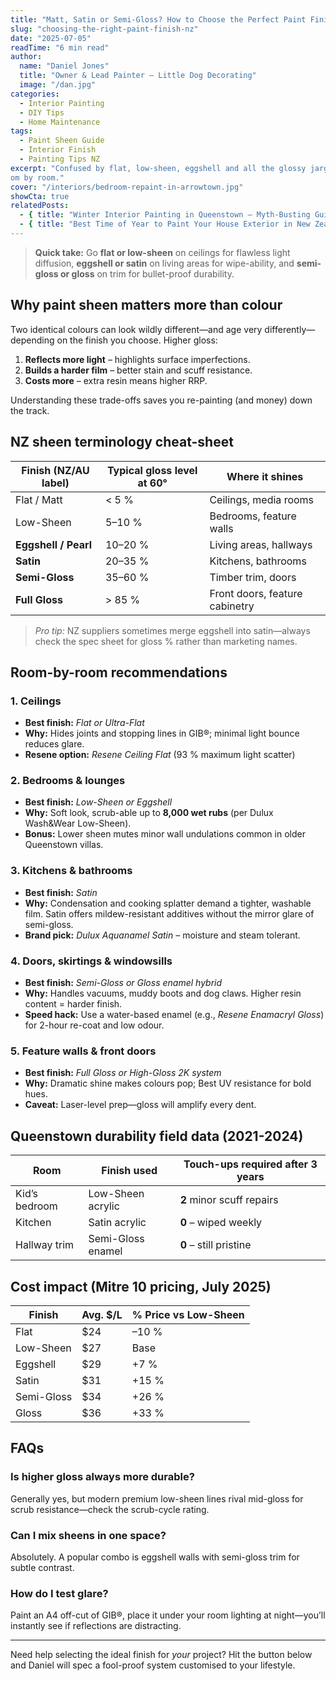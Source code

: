 ```yaml
---
title: "Matt, Satin or Semi-Gloss? How to Choose the Perfect Paint Finish for Every Room"
slug: "choosing-the-right-paint-finish-nz"
date: "2025-07-05"
readTime: "6 min read"
author:
  name: "Daniel Jones"
  title: "Owner & Lead Painter – Little Dog Decorating"
  image: "/dan.jpg"
categories:
  - Interior Painting
  - DIY Tips
  - Home Maintenance
tags:
  - Paint Sheen Guide
  - Interior Finish
  - Painting Tips NZ
excerpt: "Confused by flat, low-sheen, eggshell and all the glossy jargon? Use this Queenstown-tested guide to pick the ideal finish for durability, cleanability and wow-factor—ro
om by room."
cover: "/interiors/bedroom-repaint-in-arrowtown.jpg"
showCta: true
relatedPosts:
  - { title: "Winter Interior Painting in Queenstown – Myth-Busting Guide", slug: "winter-interior-painting-queenstown", image: "/interior-painting.jpg" }
  - { title: "Best Time of Year to Paint Your House Exterior in New Zealand", slug: "best-time-to-paint-house-nz", image: "/exteriors/exterior-painting-in-queenstown.jpg" }
---
```


> **Quick take:** Go **flat or low-sheen** on ceilings for flawless light diffusion, **eggshell or satin** on living areas for wipe-ability, and **semi-gloss or gloss** on trim for bullet-proof durability.

## Why paint sheen matters more than colour

Two identical colours can look wildly different—and age very differently—depending on the finish you choose. Higher gloss:

1. **Reflects more light** – highlights surface imperfections.
2. **Builds a harder film** – better stain and scuff resistance.
3. **Costs more** – extra resin means higher RRP.

Understanding these trade-offs saves you re-painting (and money) down the track.

## NZ sheen terminology cheat-sheet

| Finish (NZ/AU label) | Typical gloss level at 60° | Where it shines |
|----------------------|---------------------------|-----------------|
| Flat / Matt          | < 5 %                     | Ceilings, media rooms |
| Low-Sheen            | 5–10 %                    | Bedrooms, feature walls |
| **Eggshell / Pearl** | 10–20 %                   | Living areas, hallways |
| **Satin**            | 20–35 %                   | Kitchens, bathrooms |
| **Semi-Gloss**       | 35–60 %                   | Timber trim, doors |
| **Full Gloss**       | > 85 %                    | Front doors, feature cabinetry |

> *Pro tip:* NZ suppliers sometimes merge eggshell into satin—always check the spec sheet for gloss % rather than marketing names.

## Room-by-room recommendations

### 1. Ceilings

- **Best finish:** *Flat or Ultra-Flat*
- **Why:** Hides joints and stopping lines in GIB®; minimal light bounce reduces glare.
- **Resene option:** *Resene Ceiling Flat* (93 % maximum light scatter)

### 2. Bedrooms & lounges

- **Best finish:** *Low-Sheen or Eggshell*
- **Why:** Soft look, scrub-able up to **8,000 wet rubs** (per Dulux Wash&Wear Low-Sheen).
- **Bonus:** Lower sheen mutes minor wall undulations common in older Queenstown villas.

### 3. Kitchens & bathrooms

- **Best finish:** *Satin*
- **Why:** Condensation and cooking splatter demand a tighter, washable film. Satin offers mildew-resistant additives without the mirror glare of semi-gloss.
- **Brand pick:** *Dulux Aquanamel Satin* – moisture and steam tolerant.

### 4. Doors, skirtings & windowsills

- **Best finish:** *Semi-Gloss or Gloss enamel hybrid*
- **Why:** Handles vacuums, muddy boots and dog claws. Higher resin content = harder finish.
- **Speed hack:** Use a water-based enamel (e.g., *Resene Enamacryl Gloss*) for 2-hour re-coat and low odour.

### 5. Feature walls & front doors

- **Best finish:** *Full Gloss or High-Gloss 2K system*
- **Why:** Dramatic shine makes colours pop; Best UV resistance for bold hues.
- **Caveat:** Laser-level prep—gloss will amplify every dent.

## Queenstown durability field data (2021-2024)

| Room | Finish used | Touch-ups required after 3 years |
|------|-------------|----------------------------------|
| Kid’s bedroom | Low-Sheen acrylic | **2** minor scuff repairs |
| Kitchen | Satin acrylic | **0** – wiped weekly |
| Hallway trim | Semi-Gloss enamel | **0** – still pristine |

## Cost impact (Mitre 10 pricing, July 2025)

| Finish | Avg. $/L | % Price vs Low-Sheen |
|--------|----------|----------------------|
| Flat | $24 | –10 % |
| Low-Sheen | $27 | Base |
| Eggshell | $29 | +7 % |
| Satin | $31 | +15 % |
| Semi-Gloss | $34 | +26 % |
| Gloss | $36 | +33 % |

## FAQs

### Is higher gloss always more durable?
Generally yes, but modern premium low-sheen lines rival mid-gloss for scrub resistance—check the scrub-cycle rating.

### Can I mix sheens in one space?
Absolutely. A popular combo is eggshell walls with semi-gloss trim for subtle contrast.

### How do I test glare?
Paint an A4 off-cut of GIB®, place it under your room lighting at night—you’ll instantly see if reflections are distracting.

---
Need help selecting the ideal finish for *your* project? Hit the button below and Daniel will spec a fool-proof system customised to your lifestyle. 